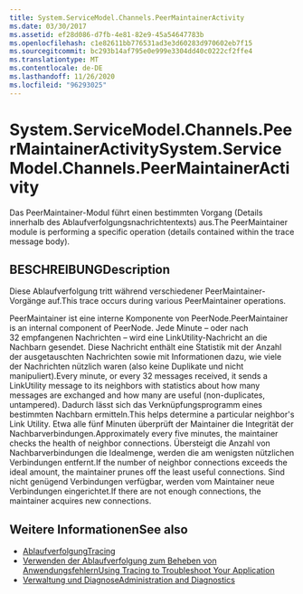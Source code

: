 ```yaml
---
title: System.ServiceModel.Channels.PeerMaintainerActivity
ms.date: 03/30/2017
ms.assetid: ef28d086-d7fb-4e81-82e9-45a54647783b
ms.openlocfilehash: c1e82611bb776531ad3e3d60283d970602eb7f15
ms.sourcegitcommit: bc293b14af795e0e999e3304dd40c0222cf2ffe4
ms.translationtype: MT
ms.contentlocale: de-DE
ms.lasthandoff: 11/26/2020
ms.locfileid: "96293025"
---
```

# <a name="systemservicemodelchannelspeermaintaineractivity"></a><span data-ttu-id="52609-102">System.ServiceModel.Channels.PeerMaintainerActivity</span><span class="sxs-lookup"><span data-stu-id="52609-102">System.ServiceModel.Channels.PeerMaintainerActivity</span></span>

<span data-ttu-id="52609-103">Das PeerMaintainer-Modul führt einen bestimmten Vorgang (Details innerhalb des Ablaufverfolgungsnachrichtentexts) aus.</span><span class="sxs-lookup"><span data-stu-id="52609-103">The PeerMaintainer module is performing a specific operation (details contained within the trace message body).</span></span>  
  
## <a name="description"></a><span data-ttu-id="52609-104">BESCHREIBUNG</span><span class="sxs-lookup"><span data-stu-id="52609-104">Description</span></span>  

 <span data-ttu-id="52609-105">Diese Ablaufverfolgung tritt während verschiedener PeerMaintainer-Vorgänge auf.</span><span class="sxs-lookup"><span data-stu-id="52609-105">This trace occurs during various PeerMaintainer operations.</span></span>  
  
 <span data-ttu-id="52609-106">PeerMaintainer ist eine interne Komponente von PeerNode.</span><span class="sxs-lookup"><span data-stu-id="52609-106">PeerMaintainer is an internal component of PeerNode.</span></span> <span data-ttu-id="52609-107">Jede Minute &#8211; oder nach 32&#160;empfangenen Nachrichten &#8211; wird eine LinkUtility-Nachricht an die Nachbarn gesendet. Diese Nachricht enthält eine Statistik mit der Anzahl der ausgetauschten Nachrichten sowie mit Informationen dazu, wie viele der Nachrichten nützlich waren (also keine Duplikate und nicht manipuliert).</span><span class="sxs-lookup"><span data-stu-id="52609-107">Every minute, or every 32 messages received, it sends a LinkUtility message to its neighbors with statistics about how many messages are exchanged and how many are useful (non-duplicates, untampered).</span></span> <span data-ttu-id="52609-108">Dadurch lässt sich das Verknüpfungsprogramm eines bestimmten Nachbarn ermitteln.</span><span class="sxs-lookup"><span data-stu-id="52609-108">This helps determine a particular neighbor's Link Utility.</span></span> <span data-ttu-id="52609-109">Etwa alle fünf Minuten überprüft der Maintainer die Integrität der Nachbarverbindungen.</span><span class="sxs-lookup"><span data-stu-id="52609-109">Approximately every five minutes, the maintainer checks the health of neighbor connections.</span></span> <span data-ttu-id="52609-110">Übersteigt die Anzahl von Nachbarverbindungen die Idealmenge, werden die am wenigsten nützlichen Verbindungen entfernt.</span><span class="sxs-lookup"><span data-stu-id="52609-110">If the number of neighbor connections exceeds the ideal amount, the maintainer prunes off the least useful connections.</span></span> <span data-ttu-id="52609-111">Sind nicht genügend Verbindungen verfügbar, werden vom Maintainer neue Verbindungen eingerichtet.</span><span class="sxs-lookup"><span data-stu-id="52609-111">If there are not enough connections, the maintainer acquires new connections.</span></span>  
  
## <a name="see-also"></a><span data-ttu-id="52609-112">Weitere Informationen</span><span class="sxs-lookup"><span data-stu-id="52609-112">See also</span></span>

- [<span data-ttu-id="52609-113">Ablaufverfolgung</span><span class="sxs-lookup"><span data-stu-id="52609-113">Tracing</span></span>](index.md)
- [<span data-ttu-id="52609-114">Verwenden der Ablaufverfolgung zum Beheben von Anwendungsfehlern</span><span class="sxs-lookup"><span data-stu-id="52609-114">Using Tracing to Troubleshoot Your Application</span></span>](using-tracing-to-troubleshoot-your-application.md)
- [<span data-ttu-id="52609-115">Verwaltung und Diagnose</span><span class="sxs-lookup"><span data-stu-id="52609-115">Administration and Diagnostics</span></span>](../index.md)
